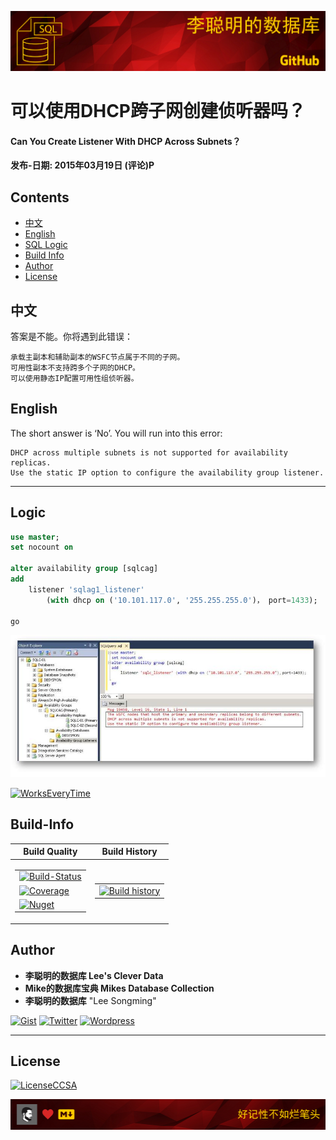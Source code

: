 ![CLEVER DATA GIT REPO](https://raw.githubusercontent.com/LiCongMingDeShujuku/git-resources/master/0-clever-data-github.png "李聪明的数据库")

# 可以使用DHCP跨子网创建侦听器吗？
#### Can You Create Listener With DHCP Across Subnets？
**发布-日期: 2015年03月19日 (评论)P**

## Contents

- [中文](#中文)
- [English](#English)
- [SQL Logic](#Logic)
- [Build Info](#Build-Info)
- [Author](#Author)
- [License](#License) 


## 中文
答案是不能。你将遇到此错误：
```
承载主副本和辅助副本的WSFC节点属于不同的子网。
可用性副本不支持跨多个子网的DHCP。
可以使用静态IP配置可用性组侦听器。
```

## English
The short answer is ‘No’. You will run into this error:

```The WSFC nodes that host the primary and secondary replicas belong to different subnets. 
DHCP across multiple subnets is not supported for availability replicas. 
Use the static IP option to configure the availability group listener.
```

---
## Logic
```SQL
use master;
set nocount on 

alter availability group [sqlcag]
add
	listener 'sqlag1_listener' 
		(with dhcp on ('10.101.117.0', '255.255.255.0')， port=1433);

go
```

![#](images/Create-Listener-With-DHCP-Across-Subnets.png?raw=true "#")


[![WorksEveryTime](https://forthebadge.com/images/badges/60-percent-of-the-time-works-every-time.svg)](https://shitday.de/)

## Build-Info

| Build Quality | Build History |
|--|--|
|<table><tr><td>[![Build-Status](https://ci.appveyor.com/api/projects/status/pjxh5g91jpbh7t84?svg?style=flat-square)](#)</td></tr><tr><td>[![Coverage](https://coveralls.io/repos/github/tygerbytes/ResourceFitness/badge.svg?style=flat-square)](#)</td></tr><tr><td>[![Nuget](https://img.shields.io/nuget/v/TW.Resfit.Core.svg?style=flat-square)](#)</td></tr></table>|<table><tr><td>[![Build history](https://buildstats.info/appveyor/chart/tygerbytes/resourcefitness)](#)</td></tr></table>|

## Author

- **李聪明的数据库 Lee's Clever Data**
- **Mike的数据库宝典 Mikes Database Collection**
- **李聪明的数据库** "Lee Songming"

[![Gist](https://img.shields.io/badge/Gist-李聪明的数据库-<COLOR>.svg)](https://gist.github.com/congmingshuju)
[![Twitter](https://img.shields.io/badge/Twitter-mike的数据库宝典-<COLOR>.svg)](https://twitter.com/mikesdatawork?lang=en)
[![Wordpress](https://img.shields.io/badge/Wordpress-mike的数据库宝典-<COLOR>.svg)](https://mikesdatawork.wordpress.com/)

---
## License
[![LicenseCCSA](https://img.shields.io/badge/License-CreativeCommonsSA-<COLOR>.svg)](https://creativecommons.org/share-your-work/licensing-types-examples/)

![Lee Songming](https://raw.githubusercontent.com/LiCongMingDeShujuku/git-resources/master/1-clever-data-github.png "李聪明的数据库")


